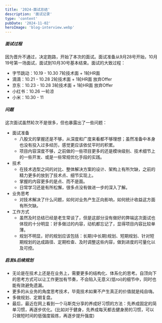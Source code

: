 ```yaml
---
title: '2024-面试总结'
description: '面试记录'
type: 'content'
pubDate: '2024-11-02'
heroImage: 'blog-interview.webp'
---
```


##### 面试过程
因为晋升不通过，决定跑路，开始了本次的面试。面试准备从9月28号开始，10月19号第一场面试，面试到10月30号基本结束。面试的大致过程：
- 字节跳动：10.19 - 10.30 7轮技术面 + 1轮HR面 
- 滴滴：10.21 - 10.28 2轮技术面 + 1轮HR面 放弃Offer
- 京东：10.23 - 10.28 3轮技术面 + 1轮HR面 放弃Offer
- 小红书：10.26 一轮凉
- 小米：10.30 - 11


##### 问题
这次面试虽然轮次不是很多，但也暴露出了一些问题：
- 面试准备
  - 八股文的掌握还是不够，从深度和广度来看都不够理想；虽然准备中本身也没有投入过多经历，感觉更应该依仗平时的积累。
  - 项目内容深度不够，之前做的一些项目更多的还是模块级别、技术细节上的一些开发、或是一些常规优化手段的实践。
- 技术
  - 在技术选型之间的对比、整体解决方案的设计、架构上有所欠缺，之前的精力更多的放到了技术点、细节实现上。
  - 掌握的内容更多的是点、而不是面。
  - 日常学习还是有所松懈，很多点没有做进一步的深入了解。
- 业务思考
  - 对技术解决了什么问题，如何对业务产生正向影响，如何统计收益这方面有所欠缺。
- 工作方式
  - 虽然及时总结已经是老生常谈了，但是这部分没有做好的弊端这次面试也体现的十分明显：好多做过的内容，动机都忘记了，显得项目内容比较单薄。
  - 规划不明显，好的规划应该包括：长期(中长期)规划、短期规划、针对短期规划的达成路径、定期检查、及时调整这些内容，做到进度的可量化以及可控。


##### 启发&后续规划
- 无论是在技术上还是在业务上，需要更多的结构化、体系化的思考。自顶向下的思考方式可以让工作更加有节奏，不会陷入无意义(低roi)的细节中，同时也能有效避免遗漏。
- 更多的从业务的角度思考技术，毕竟技术如果不产生真正的价值就是纯自嗨。
- 多做规划、定期复盘。
- 最后，最近在网上看到一个马斯克分享的养成好习惯的方法：先养成固定的简单习惯，再逐步优化。(比如对于健身，先养成每天都去健身房的习惯，可以只做短时间的低强度锻炼，再逐步提升强度)
